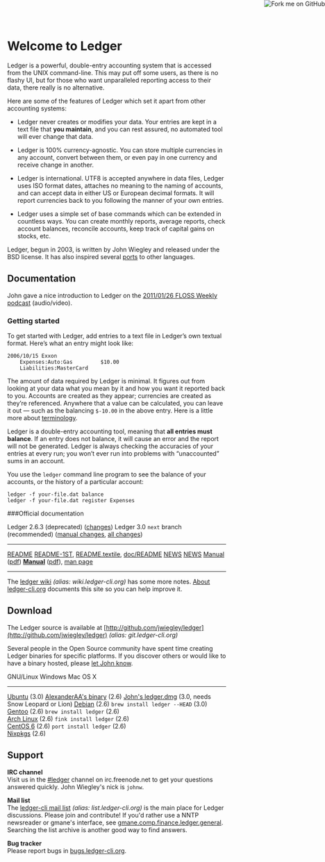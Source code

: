 <a href="http://github.com/jwiegley/ledger">
<img style="position: absolute; top: 0; right: 0; border: 0;" src="https://assets2.github.com/img/71eeaab9d563c2b3c590319b398dd35683265e85?repo=&url=http%3A%2F%2Fs3.amazonaws.com%2Fgithub%2Fribbons%2Fforkme_right_gray_6d6d6d.png&path=" alt="Fork me on GitHub" />
</a>

# Welcome to Ledger

Ledger is a powerful, double-entry accounting system that is accessed
from the UNIX command-line. This may put off some users, as there is no
flashy UI, but for those who want unparalleled reporting access to their
data, there really is no alternative.

Here are some of the features of Ledger which set it apart from other
accounting systems:

-   Ledger never creates or modifies your data. Your entries are kept in
    a text file that **you maintain**, and you can rest assured, no
    automated tool will ever change that data.

-   Ledger is 100% currency-agnostic. You can store multiple currencies
    in any account, convert between them, or even pay in one currency
    and receive change in another.

-   Ledger is international. UTF8 is accepted anywhere in data files,
    Ledger uses ISO format dates, attaches no meaning to the naming of
    accounts, and can accept data in either US or European decimal
    formats. It will report currencies back to you following the manner
    of your own entries.

-   Ledger uses a simple set of base commands which can be extended in
    countless ways. You can create monthly reports, average reports,
    check account balances, reconcile accounts, keep track of capital
    gains on stocks, etc.

Ledger, begun in 2003, is written by John Wiegley and released under the BSD license.
It has also inspired several [ports](http://wiki.ledger-cli.org/Ports) to other languages.

## Documentation

John gave a nice introduction to Ledger on the [2011/01/26 FLOSS Weekly podcast](http://twit.tv/floss150) (audio/video).

### Getting started

To get started with Ledger, add entries to a text file in Ledger’s own
textual format. Here’s what an entry might look like:

    2006/10/15 Exxon
        Expenses:Auto:Gas         $10.00
        Liabilities:MasterCard

The amount of data required by Ledger is minimal. It figures out from
looking at your data what you mean by it and how you want it reported
back to you. Accounts are created as they appear; currencies are created
as they’re referenced. Anywhere that a value can be calculated, you can
leave it out — such as the balancing `$-10.00` in the above entry.
Here is a little more about [terminology](http://wiki.ledger-cli.org/Terminology).

Ledger is a double-entry accounting tool, meaning that **all entries
must balance**. If an entry does not balance, it will cause an error and
the report will not be generated. Ledger is always checking the
accuracies of your entries at every run; you won’t ever run into
problems with “unaccounted” sums in an account.

You use the `ledger` command line program to see the balance of your
accounts, or the history of a particular account:

    ledger -f your-file.dat balance
    ledger -f your-file.dat register Expenses

###Official documentation

  Ledger 2.6.3 (deprecated) ([changes](https://github.com/jwiegley/ledger/commits/maint)) Ledger 3.0 `next` branch (recommended) ([manual changes](https://github.com/jwiegley/ledger/commits/next/doc/ledger3.texi), [all changes](https://github.com/jwiegley/ledger/commits/next))
  --------------------------------------------------------------------------------------- ---------------------------------------------------------------------------------------------------
  [README](2.6/README)                                                                    [README-1ST](3.0/README-1ST), [README.textile](3.0/README.textile), [doc/README](3.0/doc/README)
  [NEWS](2.6/NEWS)                                                                        [NEWS](3.0/doc/NEWS)
  [Manual](2.6/ledger.html) ([pdf](2.6/ledger.pdf))                                       **[Manual](3.0/doc/ledger3.html)** ([pdf](3.0/doc/ledger3.pdf)), [man page](3.0/doc/ledger.1.html)
  --------------------------------------------------------------------------------------- ---------------------------------------------------------------------------------------------------

The [ledger wiki](https://github.com/jwiegley/ledger/wiki) *(alias:
wiki.ledger-cli.org)* has some more notes.
[About ledger-cli.org](README.html) documents this site so you can help
improve it.

## Download

The Ledger source is available at
[http://github.com/jwiegley/ledger](http://github.com/jwiegley/ledger)
*(alias: git.ledger-cli.org)*

Several people in the Open Source community have spent time creating
Ledger binaries for specific platforms. If you discover others or would
like to have a binary hosted, please
[let John know](mailto:jwiegley@gmail.com).

  GNU/Linux                                                                                      Windows                                                                           Mac OS X                                                                                                                                              
  ---------------------------------------------------------------------------------------------- --------------------------------------------------------------------------------- ----------------------------------------------------------------------------------------------------------------------------------------------------- 
  [Ubuntu](https://launchpad.net/~mbudde/+archive/ledger) (3.0)                                  [AlexanderAA's binary](http://www.assembla.com/spaces/Goldcoast/documents) (2.6)  [John's ledger.dmg](ftp://ftp.newartisans.com/pub/ledger/ledger-devel-3.0.0-20120217.dmg) (3.0, needs Snow Leopard or Lion)
  [Debian](http://qa.debian.org/developer.php?packages=ledger) (2.6)                                                                                                               `brew install ledger --HEAD` (3.0)                                                                                                  
  [Gentoo](http://packages.gentoo.org/package/app-office/ledger) (2.6)                                                                                                             `brew install ledger` (2.6)                                                                                                                       
  [Arch Linux](http://aur.archlinux.org/packages.php?ID=3086) (2.6)                                                                                                                `fink install ledger` (2.6)                                                                                                                       
  [CentOS 6](http://pkgs.org/centos-6-rhel-6/epel-i386/ledger-2.6.3-2.el6.i686.rpm.html) (2.6)                                                                                     `port install ledger` (2.6)                                                                                                                       
  [Nixpkgs](http://hydra.nixos.org/job/nixpkgs/trunk/ledger/) (2.6)                                                                                                                                                                                                                                                                      

## Support

**IRC channel**  
Visit us in the [\#ledger](irc://irc.freenode.net/ledger) channel on irc.freenode.net
to get your questions answered quickly. John Wiegley's nick is `johnw`.

**Mail list**  
The [ledger-cli mail list](http://groups.google.com/group/ledger-cli)
*(alias: list.ledger-cli.org)* is the main place for Ledger discussions. Please join
and contribute!  If you'd rather use a NNTP newsreader or gmane's interface,
see [gmane.comp.finance.ledger.general](http://dir.gmane.org/gmane.comp.finance.ledger.general).
Searching the list archive is another good way to find answers.

**Bug tracker**  
Please report bugs in [bugs.ledger-cli.org](http://bugs.ledger-cli.org).

